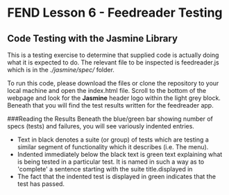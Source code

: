 # FEND Lesson 6 - Feedreader Testing
## Code Testing with the Jasmine Library

This is a testing exercise to determine that supplied code is actually doing what it is expected to do. The relevant file to be inspected is feedreader.js which is in the *./jasmine/spec/* folder.

To run this code, please download the files or clone the repository to your local machine and open the index.html file. Scroll to the bottom of the webpage and look for the **Jasmine** header logo within the light grey block. Beneath that you will find the test results written for the feedreader app.

###Reading the Results
Beneath the blue/green bar showing number of specs (tests) and failures, you will see variously indented entries.
* Text in black denotes a suite (or group) of tests which are testing a similar segment of functionality which it describes (i.e. The menu).
* Indented immediately below the black text is green text explaining what is being tested in a particular test. It is named in such a way as to 'complete' a sentence starting with the suite title.displayed in
* The fact that the indented test is displayed in green indicates that the test has passed.